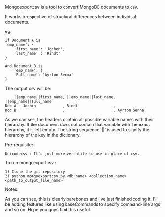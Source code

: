 Mongoexportcsv is a tool to convert MongoDB documents to csv.

It works irrespective of structural differences between individual 
documents. 

eg: 

    If Document A is
	'emp_name': {
		'first_name': 'Jochen',
		'last_name' : 'Rindt'
	}
	
    And Document B is
    	'emp_name': {
		'Full_name': 'Ayrton Senna'
	}


The output csv will be:

		||emp_name||first_name, ||emp_name||last_name, ||emp_name||Full_name
	Doc A   Jochen		      , Rindt                ,
	Doc B                     ,                      , Ayrton Senna

As we can see, the headers contain all possible variable names with 
their hierarchy. If the document does not contain that variable with the
exact hierarchy, it is left empty.
The string sequence '||' is used to signify the hierarchy of the
key in the dictionary.

Pre-requisites:

	Unicodecsv : It's just more versatile to use in place of csv.

To run mongoexportcsv : 

	1) Clone the git repository
	2) python mongoexportcsv.py <db_name> <collection_name> <path_to_output_file_name>

Notes:

As you can see, this is clearly barebones and I've just finished coding it.
I'll be adding features like using baseCommands to specify command-line args
and so on.
Hope you guys find this useful.


